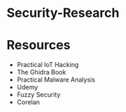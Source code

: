 # Security-Research
# Resources
* Practical IoT Hacking
* The Ghidra Book
* Practical Malware Analysis
* Udemy
* Fuzzy Security
* Corelan
